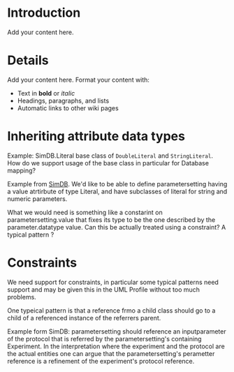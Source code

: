 # Introduction #

Add your content here.


# Details #

Add your content here.  Format your content with:
  * Text in **bold** or _italic_
  * Headings, paragraphs, and lists
  * Automatic links to other wiki pages



# Inheriting attribute data types #
Example: SimDB.Literal base class of `DoubleLiteral` and `StringLiteral`.
How do we support usage of the base class in particular for Database mapping?

Example from [SimDB](http://volute.googlecode.com/svn/trunk/projects/theory/snapdm/specification/html/SimDB.png). We'd like to be able to define parametersetting having a value atrtirbute of type Literal, and have subclasses of literal for string and numeric parameters.

What we would need is something like a constarint on parametersetting.value that fixes its type to be the one described by the parameter.datatype value.
Can this be actually treated using a constraint? A typical pattern ?

# Constraints #
We need support for constraints, in particular some typical patterns need support and may be given this in the UML Profile without too much problems.

One typeical pattern is that a reference frmo a child class should go to a
child of a referenced instance of the  referrers parent.

Example form SimDB:
parametersetting should reference an inputparameter of the protocol that is referred by the parametersetting's containing Experiment.
In the interpretation where the experiment and the protocol are the actual entities one can argue that the parametersetting's perametter reference is a refinement of the experiment's protocol reference.

